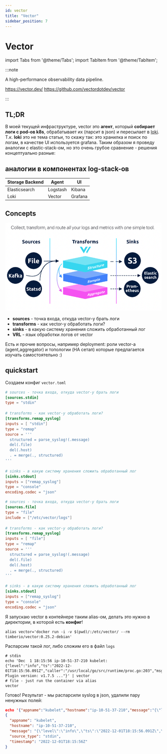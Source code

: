 ```yaml
---
id: vector
title: "Vector"
sidebar_position: 7
---
```


# Vector

import Tabs from '@theme/Tabs';
import TabItem from '@theme/TabItem';

:::note

A high-performance observability data pipeline.

https://vector.dev/
https://github.com/vectordotdev/vector

:::

## TL;DR

В моей текущей инфраструктуре, vector это **агент**, который **собирает логи с pod-ов k8s**, обрабатывает их (парсит в json) и пересылает в [loki](https://github.com/grafana/loki). Т.к. **loki** это не тема статьи, то скажу так: это хранилка и поиск по логам, в качестве UI используется grafana. Таким образом я проведу аналогии с elastic-stack-ом, но это очень грубое сравнение - решения концептуально разные:

## аналогии в компонентах log-stack-ов

| Storage Backend | Agent    | UI      |
|-----------------|----------|---------|
| Elasticsearch   | Logstash | Kibana  |
| Loki            | Vector   | Grafana |

## Concepts

![v](../../static/img/vector-diagramm.png)

- **sources** - точка входа, откуда vector-у брать логи
- **transforms** - как vector-у обработать логи?
- **sinks** - в какую систему хранения сложить обработанный лог
- **VRL** - язык обработки логов от vector

Есть и прочие вопросы, например deployment: роли vector-а (agent,aggregator) и топологии (HA сетап) которые предлагается изучать самостоятельно :)

## quickstart

Создаем конфиг `vector.toml`

<Tabs defaultValue="stdin">
<TabItem value="stdin" label="stdin">

```toml
# sources - точка входа, откуда vector-у брать логи
[sources.stdin]
type = "stdin"

# transforms - как vector-у обработать логи?
[transforms.remap_syslog]
inputs = [ "stdin"]
type = "remap"
source = '''
  structured = parse_syslog!(.message)
  del(.file)
  del(.host)
  . = merge(., structured)
'''

# sinks - в какую систему хранения сложить обработанный лог
[sinks.stdout]
inputs = ["remap_syslog"]
type = "console"
encoding.codec = "json"
```
</TabItem>

<TabItem value="file" label="file">

```toml
# sources - точка входа, откуда vector-у брать логи
[sources.file]
type = "file"
include = ["/etc/vector/logs"]

# transforms - как vector-у обработать логи?
[transforms.remap_syslog]
inputs = [ "file"]
type = "remap"
source = '''
  structured = parse_syslog!(.message)
  del(.file)
  del(.host)
  . = merge(., structured)
'''

# sinks - в какую систему хранения сложить обработанный лог
[sinks.stdout]
inputs = ["remap_syslog"]
type = "console"
encoding.codec = "json"
```

</TabItem>

</Tabs>

Я запускаю vector в контейнере таким alias-ом, делать это нужно в директории, в которой есть **конфиг**!

```shell
alias vector='docker run -i -v $(pwd)/:/etc/vector/ --rm timberio/vector:0.25.2-debian'
```

Распарсим такой лог, либо сложим его в файл `logs`

```shell
# stdin
echo 'Dec  1 18:15:56 ip-10-51-37-210 kubelet: {"level":"info","ts":"2022-12-01T18:15:56.091Z","caller":"/usr/local/go/src/runtime/proc.go:203","msg":"CNI Plugin version: v1.7.5 ..."}' | vector
# file - just run the container via alias
vector
```

Готово! Результат - мы распарсили syslog в json, удалили пару ненужных полей:

```json
echo '{"appname":"kubelet","hostname":"ip-10-51-37-210","message":"{\"level\":\"info\",\"ts\":\"2022-12-01T18:15:56.091Z\",\"caller\":\"/usr/local/go/src/runtime/proc.go:203\",\"msg\":\"CNI Plugin version: v1.7.5 ...\"}","source_type":"stdin","timestamp":"2022-12-01T18:15:56Z"}' | jq
{
  "appname": "kubelet",
  "hostname": "ip-10-51-37-210",
  "message": "{\"level\":\"info\",\"ts\":\"2022-12-01T18:15:56.091Z\",\"caller\":\"/usr/local/go/src/runtime/proc.go:203\",\"msg\":\"CNI Plugin version: v1.7.5 ...\"}",
  "source_type": "stdin",
  "timestamp": "2022-12-01T18:15:56Z"
}
```
